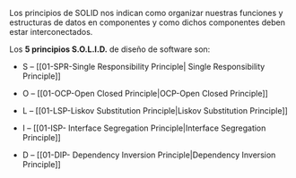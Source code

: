 Los principios de SOLID nos indican como organizar nuestras funciones y estructuras de datos en componentes y como dichos componentes deben estar interconectados. 

Los **5 principios S.O.L.I.D.** de diseño de software son:

- S – [[01-SPR-Single Responsibility Principle| Single Responsibility Principle]]
    
- O –  [[01-OCP-Open Closed Principle|OCP-Open Closed Principle]]
    
- L –  [[01-LSP-Liskov Substitution Principle|Liskov Substitution Principle]]
    
- I –  [[01-ISP- Interface Segregation Principle|Interface Segregation Principle]]
    
- D – [[01-DIP- Dependency Inversion Principle|Dependency Inversion Principle]]